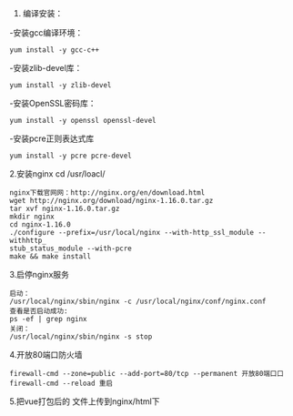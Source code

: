 1. 编译安装：            
  
-安装gcc编译环境：
```
yum install -y gcc-c++
```
-安装zlib-devel库：
```
yum install -y zlib-devel
```
-安装OpenSSL密码库：
```
yum install -y openssl openssl-devel
```
-安装pcre正则表达式库
```
yum install -y pcre pcre-devel
```
2.安装nginx cd /usr/loacl/
```
nginx下载官⽹网：http://nginx.org/en/download.html
wget http://nginx.org/download/nginx-1.16.0.tar.gz
tar xvf nginx-1.16.0.tar.gz
mkdir nginx
cd nginx-1.16.0
./configure --prefix=/usr/local/nginx --with-http_ssl_module --withhttp_
stub_status_module --with-pcre
make && make install
```
3.启停nginx服务
```
启动：
/usr/local/nginx/sbin/nginx -c /usr/local/nginx/conf/nginx.conf
查看是否启动成功:
ps -ef | grep nginx
关闭：
/usr/local/nginx/sbin/nginx -s stop
```
4.开放80端口防火墙
```
firewall-cmd --zone=public --add-port=80/tcp --permanent 开放80端⼝口
firewall-cmd --reload 重启
```
5.把vue打包后的 文件上传到nginx/html下